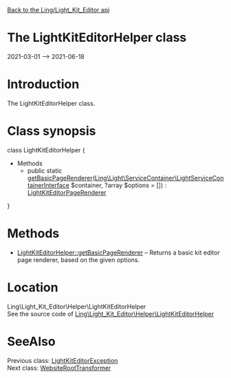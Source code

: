 [Back to the Ling/Light_Kit_Editor api](https://github.com/lingtalfi/Light_Kit_Editor/blob/master/doc/api/Ling/Light_Kit_Editor.md)



The LightKitEditorHelper class
================
2021-03-01 --> 2021-06-18






Introduction
============

The LightKitEditorHelper class.



Class synopsis
==============


class <span class="pl-k">LightKitEditorHelper</span>  {

- Methods
    - public static [getBasicPageRenderer](https://github.com/lingtalfi/Light_Kit_Editor/blob/master/doc/api/Ling/Light_Kit_Editor/Helper/LightKitEditorHelper/getBasicPageRenderer.md)([Ling\Light\ServiceContainer\LightServiceContainerInterface](https://github.com/lingtalfi/Light/blob/master/doc/api/Ling/Light/ServiceContainer/LightServiceContainerInterface.md) $container, ?array $options = []) : [LightKitEditorPageRenderer](https://github.com/lingtalfi/Light_Kit_Editor/blob/master/doc/api/Ling/Light_Kit_Editor/Light_Kit/Page_Renderer/LightKitEditorPageRenderer.md)

}






Methods
==============

- [LightKitEditorHelper::getBasicPageRenderer](https://github.com/lingtalfi/Light_Kit_Editor/blob/master/doc/api/Ling/Light_Kit_Editor/Helper/LightKitEditorHelper/getBasicPageRenderer.md) &ndash; Returns a basic kit editor page renderer, based on the given options.





Location
=============
Ling\Light_Kit_Editor\Helper\LightKitEditorHelper<br>
See the source code of [Ling\Light_Kit_Editor\Helper\LightKitEditorHelper](https://github.com/lingtalfi/Light_Kit_Editor/blob/master/Helper/LightKitEditorHelper.php)



SeeAlso
==============
Previous class: [LightKitEditorException](https://github.com/lingtalfi/Light_Kit_Editor/blob/master/doc/api/Ling/Light_Kit_Editor/Exception/LightKitEditorException.md)<br>Next class: [WebsiteRootTransformer](https://github.com/lingtalfi/Light_Kit_Editor/blob/master/doc/api/Ling/Light_Kit_Editor/Light_Kit/ConfigurationTransformer/WebsiteRootTransformer.md)<br>
